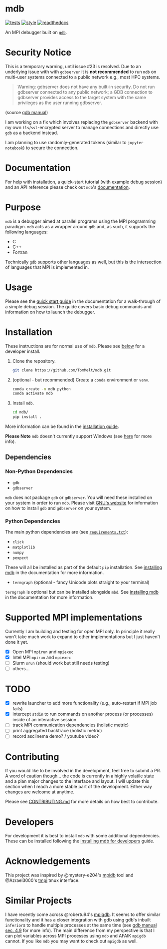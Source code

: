 # mdb

[![tests](https://github.com/TomMelt/mdb/actions/workflows/tests.yml/badge.svg)](https://github.com/TomMelt/mdb/actions/workflows/tests.yml)
[![style](https://github.com/TomMelt/mdb/actions/workflows/code-validation.yml/badge.svg?branch=main)](https://github.com/TomMelt/mdb/actions/workflows/code-validation.yml)
[![readthedocs](https://readthedocs.org/projects/mdb/badge/?version=latest)](https://mdb.readthedocs.io/en/latest/?badge=latest)

An MPI debugger built on [`gdb`](https://www.sourceware.org/gdb/).

# Security Notice

This is a temporary warning, until issue #23 is resolved. Due to an underlying issue with with `gdbserver` it is **not
recommended** to run `mdb` on multi-user systems connected to a public network e.g., most HPC systems.

> Warning: gdbserver does not have any built-in security. Do not run gdbserver connected to any public network; a GDB connection
> to gdbserver provides access to the target system with the same privileges as the user running gdbserver.

(source [gdb manual](https://sourceware.org/gdb/current/onlinedocs/gdb.html/Server.html))

I am working on a fix which involves replacing the `gdbserver` backend with my own `tls`/`ssl`-encrypted server to manage
connections and directly use `gdb` as a backend instead.

I am planning to use randomly-generated tokens (similar to `jupyter notebook`) to secure the connection.

# Documentation

For help with installation, a quick-start tutorial (with example debug session) and an API reference please check out `mdb`'s
[documentation](https://mdb.readthedocs.io/en/latest/).

# Purpose

`mdb` is a debugger aimed at parallel programs using the MPI programming paradigm. `mdb` acts as a wrapper around `gdb` and, as
such, it supports the following languages:

* C
* C++
* Fortran

Technically `gdb` supports other languages as well, but this is the intersection of languages that MPI is implemented in.

# Usage

Please see the [quick start guide](https://mdb.readthedocs.io/en/latest/quick-start.html#quick-start) in the documentation for a
walk-through of a simple debug session. The guide covers basic debug commands and information on how to launch the debugger.

# Installation

These instructions are for normal use of `mdb`. Please see [below](#Developers) for a developer install.

1. Clone the repository.

    ```bash
    git clone https://github.com/TomMelt/mdb.git
    ```

2. (optional - but recommended) Create a `conda` environment or `venv`.

    ```bash
    conda create -n mdb python
    conda activate mdb
    ```

3. Install `mdb`.

    ```bash
    cd mdb/
    pip install .
    ```

More information can be found in the [installation
guide](https://mdb.readthedocs.io/en/latest/installation.html#installing-mdb).

**Please Note** `mdb` doesn't currently support Windows (see
[here](https://mdb.readthedocs.io/en/latest/installation.html#windows-support) for more info).

## Dependencies

### Non-Python Dependencies

* `gdb`
* `gdbserver`

`mdb` does not package `gdb` or `gdbserver`. You will need these installed on your system in order to run `mdb`. Please visit
[GNU's website](https://sourceware.org/gdb/) for information on how to install `gdb` and `gdbserver` on your system.

### Python Dependencies

The main python dependencies are (see [`requirements.txt`](requirements.txt)):

* `click`
* `matplotlib`
* `numpy`
* `pexpect`

These will all be installed as part of the default `pip` installation. See [installing
mdb](https://mdb.readthedocs.io/en/latest/installation.html#installing-mdb) in the documentation for more information.

* `termgraph` (optional - fancy Unicode plots straight to your terminal)

`termgraph` is optional but can be installed alongside `mbd`. See [installing
mdb](https://mdb.readthedocs.io/en/latest/installation.html#installing-mdb) in the documentation for more information.

# Supported MPI implementations

Currently I am building and testing for open MPI only. In principle it really won't take much work to expand to other
implementations but I just haven't done it yet.

- [x] Open MPI `mpirun` and `mpiexec`
- [x] Intel MPI `mpirun` and `mpiexec`
- [ ] Slurm `srun` (should work but still needs testing)
- [ ] others...

# TODO

- [x] rewrite launcher to add more functionality (e.g., auto-restart if MPI job fails)
- [x] intercept `stdin` to run commands on another process (or processes) inside of an interactive session
- [ ] track MPI communication dependencies (holistic metric)
- [ ] print aggregated backtrace (holistic metric)
- [ ] record asciinema demo? / youtube video?

# Contributing

If you would like to be involved in the development, feel free to submit a PR. A word of caution though... the code is currently
in a highly volatile state and a plan major changes to the interface and layout. I will update this section when I reach a more
stable part of the development. Either way changes are welcome at anytime.

Please see [CONTRIBUTING.md](CONTRIBUTING.md) for more details on how best to contribute.

# Developers

For development it is best to install `mdb` with some additional dependencies. These can be installed following the [installing
mdb for developers](https://mdb.readthedocs.io/en/latest/installation.html#for-developers) guide.

# Acknowledgements

This project was inspired by @mystery-e204's [mpidb](https://github.com/mystery-e204/mpidb) tool and @Azrael3000's
[tmpi](https://github.com/Azrael3000/tmpi) tmux interface.

# Similar Projects

I have recently come across @robertu94's [mpigdb](https://github.com/robertu94/mpigdb). It seems to offer similar functionality
and it has a closer integration with gdb using gdb's inbuilt `inferior`s to handle multiple processes at the same time (see
[gdb manual sec. 4.9](https://sourceware.org/gdb/current/onlinedocs/gdb.html/Inferiors-Connections-and-Programs.html#Inferiors-Connections-and-Programs)
for more info). The main difference from my perspective is that I can plot variables across MPI processes using `mdb` and AFAIK
`mpigdb` cannot. If you like `mdb` you may want to check out `mpigdb` as well.
